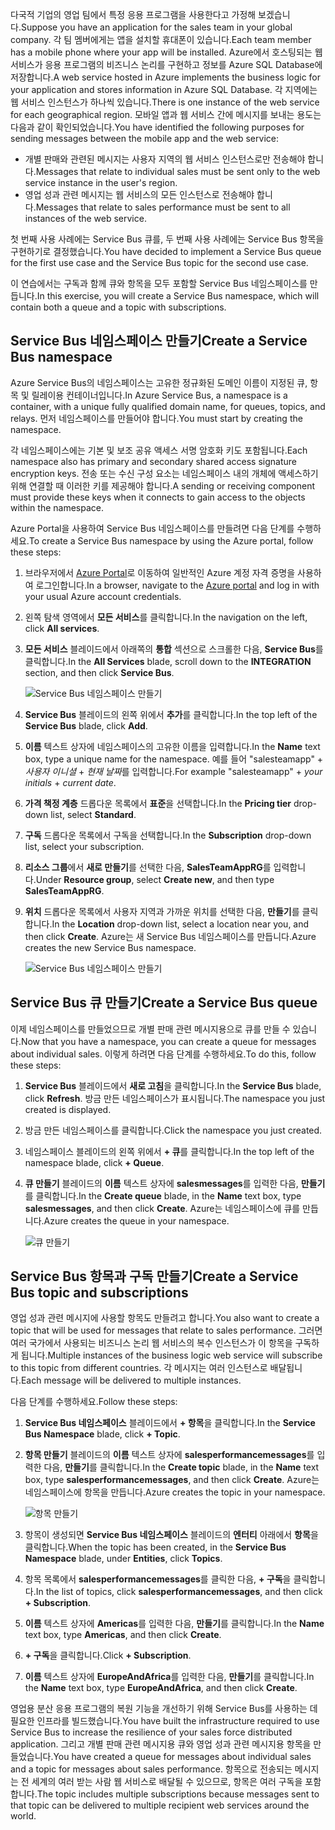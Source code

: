<span data-ttu-id="6e095-101">다국적 기업의 영업 팀에서 특정 응용 프로그램을 사용한다고 가정해 보겠습니다.</span><span class="sxs-lookup"><span data-stu-id="6e095-101">Suppose you have an application for the sales team in your global company.</span></span> <span data-ttu-id="6e095-102">각 팀 멤버에게는 앱을 설치할 휴대폰이 있습니다.</span><span class="sxs-lookup"><span data-stu-id="6e095-102">Each team member has a mobile phone where your app will be installed.</span></span> <span data-ttu-id="6e095-103">Azure에서 호스팅되는 웹 서비스가 응용 프로그램의 비즈니스 논리를 구현하고 정보를 Azure SQL Database에 저장합니다.</span><span class="sxs-lookup"><span data-stu-id="6e095-103">A web service hosted in Azure implements the business logic for your application and stores information in Azure SQL Database.</span></span> <span data-ttu-id="6e095-104">각 지역에는 웹 서비스 인스턴스가 하나씩 있습니다.</span><span class="sxs-lookup"><span data-stu-id="6e095-104">There is one instance of the web service for each geographical region.</span></span> <span data-ttu-id="6e095-105">모바일 앱과 웹 서비스 간에 메시지를 보내는 용도는 다음과 같이 확인되었습니다.</span><span class="sxs-lookup"><span data-stu-id="6e095-105">You have identified the following purposes for sending messages between the mobile app and the web service:</span></span>

- <span data-ttu-id="6e095-106">개별 판매와 관련된 메시지는 사용자 지역의 웹 서비스 인스턴스로만 전송해야 합니다.</span><span class="sxs-lookup"><span data-stu-id="6e095-106">Messages that relate to individual sales must be sent only to the web service instance in the user's region.</span></span>
- <span data-ttu-id="6e095-107">영업 성과 관련 메시지는 웹 서비스의 모든 인스턴스로 전송해야 합니다.</span><span class="sxs-lookup"><span data-stu-id="6e095-107">Messages that relate to sales performance must be sent to all instances of the web service.</span></span>

<span data-ttu-id="6e095-108">첫 번째 사용 사례에는 Service Bus 큐를, 두 번째 사용 사례에는 Service Bus 항목을 구현하기로 결정했습니다.</span><span class="sxs-lookup"><span data-stu-id="6e095-108">You have decided to implement a Service Bus queue for the first use case and the Service Bus topic for the second use case.</span></span>

<span data-ttu-id="6e095-109">이 연습에서는 구독과 함께 큐와 항목을 모두 포함할 Service Bus 네임스페이스를 만듭니다.</span><span class="sxs-lookup"><span data-stu-id="6e095-109">In this exercise, you will create a Service Bus namespace, which will contain both a queue and a topic with subscriptions.</span></span>

## <a name="create-a-service-bus-namespace"></a><span data-ttu-id="6e095-110">Service Bus 네임스페이스 만들기</span><span class="sxs-lookup"><span data-stu-id="6e095-110">Create a Service Bus namespace</span></span>

<span data-ttu-id="6e095-111">Azure Service Bus의 네임스페이스는 고유한 정규화된 도메인 이름이 지정된 큐, 항목 및 릴레이용 컨테이너입니다.</span><span class="sxs-lookup"><span data-stu-id="6e095-111">In Azure Service Bus, a namespace is a container, with a unique fully qualified domain name, for queues, topics, and relays.</span></span> <span data-ttu-id="6e095-112">먼저 네임스페이스를 만들어야 합니다.</span><span class="sxs-lookup"><span data-stu-id="6e095-112">You must start by creating the namespace.</span></span>

<span data-ttu-id="6e095-113">각 네임스페이스에는 기본 및 보조 공유 액세스 서명 암호화 키도 포함됩니다.</span><span class="sxs-lookup"><span data-stu-id="6e095-113">Each namespace also has primary and secondary shared access signature encryption keys.</span></span> <span data-ttu-id="6e095-114">전송 또는 수신 구성 요소는 네임스페이스 내의 개체에 액세스하기 위해 연결할 때 이러한 키를 제공해야 합니다.</span><span class="sxs-lookup"><span data-stu-id="6e095-114">A sending or receiving component must provide these keys when it connects to gain access to the objects within the namespace.</span></span>

<span data-ttu-id="6e095-115">Azure Portal을 사용하여 Service Bus 네임스페이스를 만들려면 다음 단계를 수행하세요.</span><span class="sxs-lookup"><span data-stu-id="6e095-115">To create a Service Bus namespace by using the Azure portal, follow these steps:</span></span>

1. <span data-ttu-id="6e095-116">브라우저에서 [Azure Portal](https://portal.azure.com/)로 이동하여 일반적인 Azure 계정 자격 증명을 사용하여 로그인합니다.</span><span class="sxs-lookup"><span data-stu-id="6e095-116">In a browser, navigate to the [Azure portal](https://portal.azure.com/) and log in with your usual Azure account credentials.</span></span>

1. <span data-ttu-id="6e095-117">왼쪽 탐색 영역에서 **모든 서비스**를 클릭합니다.</span><span class="sxs-lookup"><span data-stu-id="6e095-117">In the navigation on the left, click **All services**.</span></span>

1. <span data-ttu-id="6e095-118">**모든 서비스** 블레이드에서 아래쪽의 **통합** 섹션으로 스크롤한 다음, **Service Bus**를 클릭합니다.</span><span class="sxs-lookup"><span data-stu-id="6e095-118">In the **All Services** blade, scroll down to the **INTEGRATION** section, and then click **Service Bus**.</span></span>

    ![Service Bus 네임스페이스 만들기](../media-draft/3-create-namespace-1.png)

1. <span data-ttu-id="6e095-120">**Service Bus** 블레이드의 왼쪽 위에서 **추가**를 클릭합니다.</span><span class="sxs-lookup"><span data-stu-id="6e095-120">In the top left of the **Service Bus** blade, click **Add**.</span></span>

1. <span data-ttu-id="6e095-121">**이름** 텍스트 상자에 네임스페이스의 고유한 이름을 입력합니다.</span><span class="sxs-lookup"><span data-stu-id="6e095-121">In the **Name** text box, type a unique name for the namespace.</span></span> <span data-ttu-id="6e095-122">예를 들어 "salesteamapp" + *사용자 이니셜* + *현재 날짜*를 입력합니다.</span><span class="sxs-lookup"><span data-stu-id="6e095-122">For example "salesteamapp" + *your initials* + *current date*.</span></span>

1. <span data-ttu-id="6e095-123">**가격 책정 계층** 드롭다운 목록에서 **표준**을 선택합니다.</span><span class="sxs-lookup"><span data-stu-id="6e095-123">In the **Pricing tier** drop-down list, select **Standard**.</span></span>

1. <span data-ttu-id="6e095-124">**구독** 드롭다운 목록에서 구독을 선택합니다.</span><span class="sxs-lookup"><span data-stu-id="6e095-124">In the **Subscription** drop-down list, select your subscription.</span></span>

1. <span data-ttu-id="6e095-125">**리소스 그룹**에서 **새로 만들기**를 선택한 다음, **SalesTeamAppRG**를 입력합니다.</span><span class="sxs-lookup"><span data-stu-id="6e095-125">Under **Resource group**, select **Create new**, and then type **SalesTeamAppRG**.</span></span>

1. <span data-ttu-id="6e095-126">**위치** 드롭다운 목록에서 사용자 지역과 가까운 위치를 선택한 다음, **만들기**를 클릭합니다.</span><span class="sxs-lookup"><span data-stu-id="6e095-126">In the **Location** drop-down list, select a location near you, and then click **Create**.</span></span> <span data-ttu-id="6e095-127">Azure는 새 Service Bus 네임스페이스를 만듭니다.</span><span class="sxs-lookup"><span data-stu-id="6e095-127">Azure creates the new Service Bus namespace.</span></span>

    ![Service Bus 네임스페이스 만들기](../media-draft/3-create-namespace-2.png)

## <a name="create-a-service-bus-queue"></a><span data-ttu-id="6e095-129">Service Bus 큐 만들기</span><span class="sxs-lookup"><span data-stu-id="6e095-129">Create a Service Bus queue</span></span>

<span data-ttu-id="6e095-130">이제 네임스페이스를 만들었으므로 개별 판매 관련 메시지용으로 큐를 만들 수 있습니다.</span><span class="sxs-lookup"><span data-stu-id="6e095-130">Now that you have a namespace, you can create a queue for messages about individual sales.</span></span> <span data-ttu-id="6e095-131">이렇게 하려면 다음 단계를 수행하세요.</span><span class="sxs-lookup"><span data-stu-id="6e095-131">To do this, follow these steps:</span></span>

1. <span data-ttu-id="6e095-132">**Service Bus** 블레이드에서 **새로 고침**을 클릭합니다.</span><span class="sxs-lookup"><span data-stu-id="6e095-132">In the **Service Bus** blade, click **Refresh**.</span></span> <span data-ttu-id="6e095-133">방금 만든 네임스페이스가 표시됩니다.</span><span class="sxs-lookup"><span data-stu-id="6e095-133">The namespace you just created is displayed.</span></span>

1. <span data-ttu-id="6e095-134">방금 만든 네임스페이스를 클릭합니다.</span><span class="sxs-lookup"><span data-stu-id="6e095-134">Click the namespace you just created.</span></span>

1. <span data-ttu-id="6e095-135">네임스페이스 블레이드의 왼쪽 위에서 **+ 큐**를 클릭합니다.</span><span class="sxs-lookup"><span data-stu-id="6e095-135">In the top left of the namespace blade, click **+ Queue**.</span></span>

1. <span data-ttu-id="6e095-136">**큐 만들기** 블레이드의 **이름** 텍스트 상자에 **salesmessages**를 입력한 다음, **만들기**를 클릭합니다.</span><span class="sxs-lookup"><span data-stu-id="6e095-136">In the **Create queue** blade, in the **Name** text box, type **salesmessages**, and then click **Create**.</span></span> <span data-ttu-id="6e095-137">Azure는 네임스페이스에 큐를 만듭니다.</span><span class="sxs-lookup"><span data-stu-id="6e095-137">Azure creates the queue in your namespace.</span></span>

    ![큐 만들기](../media-draft/3-create-queue.png)

## <a name="create-a-service-bus-topic-and-subscriptions"></a><span data-ttu-id="6e095-139">Service Bus 항목과 구독 만들기</span><span class="sxs-lookup"><span data-stu-id="6e095-139">Create a Service Bus topic and subscriptions</span></span>

<span data-ttu-id="6e095-140">영업 성과 관련 메시지에 사용할 항목도 만들려고 합니다.</span><span class="sxs-lookup"><span data-stu-id="6e095-140">You also want to create a topic that will be used for messages that relate to sales performance.</span></span> <span data-ttu-id="6e095-141">그러면 여러 국가에서 사용되는 비즈니스 논리 웹 서비스의 복수 인스턴스가 이 항목을 구독하게 됩니다.</span><span class="sxs-lookup"><span data-stu-id="6e095-141">Multiple instances of the business logic web service will subscribe to this topic from different countries.</span></span> <span data-ttu-id="6e095-142">각 메시지는 여러 인스턴스로 배달됩니다.</span><span class="sxs-lookup"><span data-stu-id="6e095-142">Each message will be delivered to multiple instances.</span></span>

<span data-ttu-id="6e095-143">다음 단계를 수행하세요.</span><span class="sxs-lookup"><span data-stu-id="6e095-143">Follow these steps:</span></span>

1. <span data-ttu-id="6e095-144">**Service Bus 네임스페이스** 블레이드에서 **+ 항목**을 클릭합니다.</span><span class="sxs-lookup"><span data-stu-id="6e095-144">In the **Service Bus Namespace** blade, click **+ Topic**.</span></span>

1. <span data-ttu-id="6e095-145">**항목 만들기** 블레이드의 **이름** 텍스트 상자에 **salesperformancemessages**를 입력한 다음, **만들기**를 클릭합니다.</span><span class="sxs-lookup"><span data-stu-id="6e095-145">In the **Create topic** blade, in the **Name** text box, type **salesperformancemessages**, and then click **Create**.</span></span> <span data-ttu-id="6e095-146">Azure는 네임스페이스에 항목을 만듭니다.</span><span class="sxs-lookup"><span data-stu-id="6e095-146">Azure creates the topic in your namespace.</span></span>

    ![항목 만들기](../media-draft/3-create-topic.png)

1. <span data-ttu-id="6e095-148">항목이 생성되면 **Service Bus 네임스페이스** 블레이드의 **엔터티** 아래에서 **항목**을 클릭합니다.</span><span class="sxs-lookup"><span data-stu-id="6e095-148">When the topic has been created, in the **Service Bus Namespace** blade, under **Entities**, click **Topics**.</span></span>

1. <span data-ttu-id="6e095-149">항목 목록에서 **salesperformancemessages**를 클릭한 다음, **+ 구독**을 클릭합니다.</span><span class="sxs-lookup"><span data-stu-id="6e095-149">In the list of topics, click **salesperformancemessages**, and then click **+ Subscription**.</span></span>

1. <span data-ttu-id="6e095-150">**이름** 텍스트 상자에 **Americas**를 입력한 다음, **만들기**를 클릭합니다.</span><span class="sxs-lookup"><span data-stu-id="6e095-150">In the **Name** text box, type **Americas**, and then click **Create**.</span></span>

1. <span data-ttu-id="6e095-151">**+ 구독**을 클릭합니다.</span><span class="sxs-lookup"><span data-stu-id="6e095-151">Click **+ Subscription**.</span></span>

1. <span data-ttu-id="6e095-152">**이름** 텍스트 상자에 **EuropeAndAfrica**를 입력한 다음, **만들기**를 클릭합니다.</span><span class="sxs-lookup"><span data-stu-id="6e095-152">In the **Name** text box, type **EuropeAndAfrica**, and then click **Create**.</span></span>

<span data-ttu-id="6e095-153">영업용 분산 응용 프로그램의 복원 기능을 개선하기 위해 Service Bus를 사용하는 데 필요한 인프라를 빌드했습니다.</span><span class="sxs-lookup"><span data-stu-id="6e095-153">You have built the infrastructure required to use Service Bus to increase the resilience of your sales force distributed application.</span></span> <span data-ttu-id="6e095-154">그리고 개별 판매 관련 메시지용 큐와 영업 성과 관련 메시지용 항목을 만들었습니다.</span><span class="sxs-lookup"><span data-stu-id="6e095-154">You have created a queue for messages about individual sales and a topic for messages about sales performance.</span></span> <span data-ttu-id="6e095-155">항목으로 전송되는 메시지는 전 세계의 여러 받는 사람 웹 서비스로 배달될 수 있으므로, 항목은 여러 구독을 포함합니다.</span><span class="sxs-lookup"><span data-stu-id="6e095-155">The topic includes multiple subscriptions because messages sent to that topic can be delivered to multiple recipient web services around the world.</span></span>
